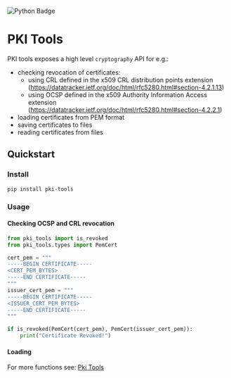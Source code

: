 ![Python Badge](https://img.shields.io/badge/python-3.8%2B-blue.svg?style=for-the-badge&logo=python)

# PKI Tools

PKI tools exposes a high level `cryptography` API for e.g.:

* checking revocation of certificates:
    * using CRL defined in the x509 CRL
      distribution points extension
      (https://datatracker.ietf.org/doc/html/rfc5280.html#section-4.2.1.13)
    * using OCSP defined in the x509 Authority Information Access extension
      (https://datatracker.ietf.org/doc/html/rfc5280.html#section-4.2.2.1)
* loading certificates from PEM format
* saving certificates to files
* reading certificates from files

## Quickstart

### Install
`pip install pki-tools`

### Usage

#### Checking OCSP and CRL revocation

```python
from pki_tools import is_revoked
from pki_tools.types import PemCert

cert_pem = """
-----BEGIN CERTIFICATE-----
<CERT_PEM_BYTES>
-----END CERTIFICATE-----
"""
issuer_cert_pem = """
-----BEGIN CERTIFICATE-----
<ISSUER_CERT_PEM_BYTES>
-----END CERTIFICATE-----
"""

if is_revoked(PemCert(cert_pem), PemCert(issuer_cert_pem)):
    print("Certificate Revoked!")
```

#### Loading 

For more functions see:
[Pki Tools](https://pki-tools.fulder.dev/pki_tools/#pki-tools)

